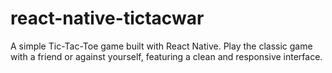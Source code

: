 # react-native-tictacwar
A simple Tic-Tac-Toe game built with React Native. Play the classic game with a friend or against yourself, featuring a clean and responsive interface.
